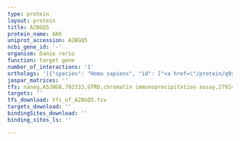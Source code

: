 ```yaml
---
type: protein
layout: protein
title: A2BGQ5
protein_name: AK6
uniprot_accession: A2BGQ5
ncbi_gene_id: '-'
organism: Danio rerio
function: target gene
number_of_interactions: '1'
orthologs: '[{"species": "Homo sapiens", "id": ["<a href=\"/protein/q9y3d8\">Q9Y3D8</a>"]}, {"species": "Mus musculus", "id": ["<a href=\"/protein/q8vcp8\">Q8VCP8</a>"]}, {"species": "Rattus norvegicus", "id": ["<a href=\"/protein/q5eb68\">Q5EB68</a>", "F1M4P9"]}, {"species": "Drosophila melanogaster", "id": ["<a href=\"/protein/q7jyv7\">Q7JYV7</a>"]}, {"species": "Caenorhabditis elegans", "id": ["<a href=\"/protein/q09527\">Q09527</a>"]}, {"species": "Saccharomyces cerevisiae", "id": ["<a href=\"/protein/q12055\">Q12055</a>"]}]'
jaspar_matrices: ''
tfs: nanog,A5JNG8,792333,GTRD,chromatin immunoprecipitation assay,27924024%5Buid%5D,No
targets: ''
tfs_download: tfs_of_A2BGQ5.tsv
targets_download: ''
bindingSites_download: ''
binding_sites_ls: ''

---
```

